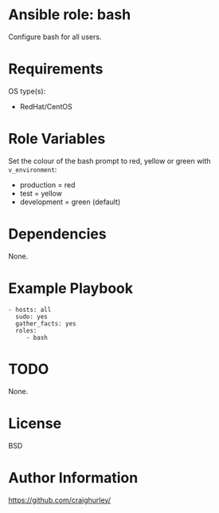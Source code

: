 Ansible role: bash
==================

Configure bash for all users.

# Requirements

OS type(s):
- RedHat/CentOS

# Role Variables

Set the colour of the bash prompt to red, yellow or green with `v_environment`:
- production = red
- test = yellow
- development = green (default)

# Dependencies

None.

# Example Playbook

    - hosts: all
      sudo: yes
      gather_facts: yes
      roles:
         - bash

# TODO

None.

# License

BSD

# Author Information

https://github.com/craighurley/
